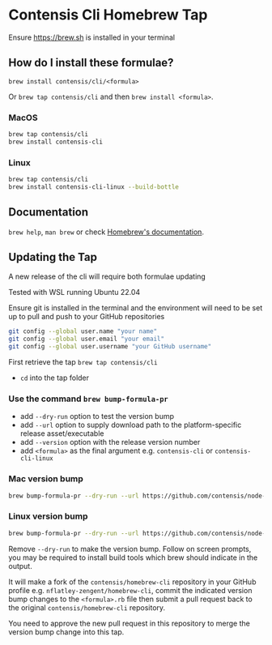 # Contensis Cli Homebrew Tap

Ensure https://brew.sh is installed in your terminal

## How do I install these formulae?

`brew install contensis/cli/<formula>`

Or `brew tap contensis/cli` and then `brew install <formula>`.

### MacOS

```sh
brew tap contensis/cli
brew install contensis-cli
```

### Linux

```sh
brew tap contensis/cli
brew install contensis-cli-linux --build-bottle
```

## Documentation

`brew help`, `man brew` or check [Homebrew's documentation](https://docs.brew.sh).

## Updating the Tap

A new release of the cli will require both formulae updating

Tested with WSL running Ubuntu 22.04

Ensure git is installed in the terminal and the environment will need to be set up to pull and push to your GitHub repositories

```sh
git config --global user.name "your name"
git config --global user.email "your email"
git config --global user.username "your GitHub username"
```

First retrieve the tap `brew tap contensis/cli`

- `cd` into the tap folder

### Use the command `brew bump-formula-pr`

- add `--dry-run` option to test the version bump
- add `--url` option to supply download path to the platform-specific release asset/executable
- add `--version` option with the release version number
- add `<formula>` as the final argument e.g. `contensis-cli` or `contensis-cli-linux`

### Mac version bump

```sh
brew bump-formula-pr --dry-run --url https://github.com/contensis/node-cli/releases/download/_ADDVERSION_/contensis-cli-mac --version _ADD_VERSION_ contensis-cli
```

### Linux version bump

```sh
brew bump-formula-pr --dry-run --url https://github.com/contensis/node-cli/releases/download/_ADDVERSION_/contensis-cli-linux --version _ADD_VERSION_ contensis-cli-linux
```

Remove `--dry-run` to make the version bump. Follow on screen prompts, you may be required to install build tools which brew should indicate in the output.

It will make a fork of the `contensis/homebrew-cli` repository in your GitHub profile e.g. `nflatley-zengent/homebrew-cli`, commit the indicated version bump changes to the `<formula>.rb` file then submit a pull request back to the original `contensis/homebrew-cli` repository.

You need to approve the new pull request in this repository to merge the version bump change into this tap.
